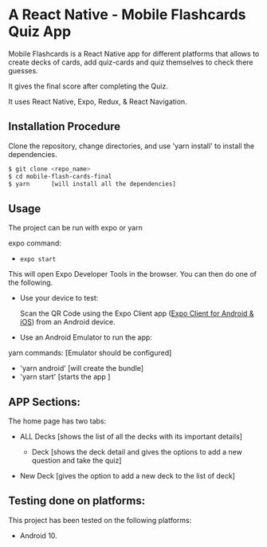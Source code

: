 # A React Native - Mobile Flashcards Quiz App

Mobile Flashcards is a React Native app for different platforms that allows to create decks of cards, add quiz-cards and quiz themselves to check there guesses.

It gives the final score after completing the Quiz.

It uses React Native, Expo, Redux, & React Navigation.

## Installation Procedure

Clone the repository, change directories, and use 'yarn install' to install the dependencies.

```bash
$ git clone <repo_name>
$ cd mobile-flash-cards-final
$ yarn		[will install all the dependencies]
```

## Usage

The project can be run with expo or yarn

expo command:

- `expo start`

This will open Expo Developer Tools in the browser. You can then do one of the following.

- Use your device to test:

  Scan the QR Code using the Expo Client app ([Expo Client for Android & iOS](https://expo.io/tools#client)) from an Android device.

- Use an Android Emulator to run the app:

yarn commands: [Emulator should be configured]

- 'yarn android' [will create the bundle]
- 'yarn start' [starts the app ]

## APP Sections:

The home page has two tabs:

- ALL Decks [shows the list of all the decks with its important details]

  - Deck [shows the deck detail and gives the options to add a new question and take the quiz]

- New Deck [gives the option to add a new deck to the list of deck]

## Testing done on platforms:

This project has been tested on the following platforms:

- Android 10.

